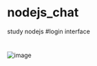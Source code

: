 # nodejs_chat
study nodejs
#login interface
#
![image](https://user-images.githubusercontent.com/48237932/87014238-0b10fe00-c1f6-11ea-8bb5-1a87b8738891.png)

